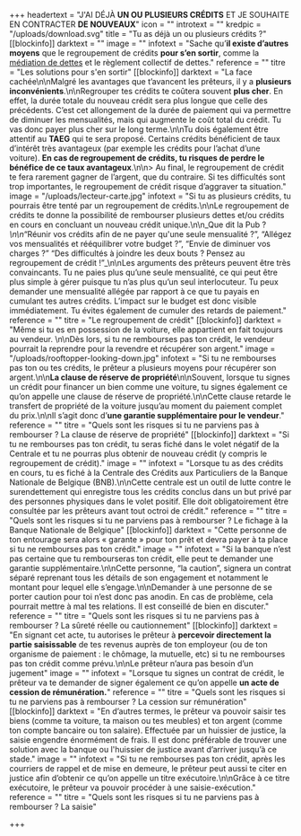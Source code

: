 +++
headertext = "J'AI DÉJÀ **UN OU PLUSIEURS CRÉDITS** ET JE SOUHAITE EN CONTRACTER **DE NOUVEAUX**"
icon = ""
introtext = ""
kredpic = "/uploads/download.svg"
title = "Tu as déjà un ou plusieurs crédits ?"
[[blockinfo]]
darktext = ""
image = ""
infotext = "Sache qu’**il existe d’autres moyens** que le regroupement de crédits **pour s’en sortir**, comme la [médiation de dettes](#SMD) et le règlement collectif de dettes."
reference = ""
titre = "Les solutions pour s'en sortir"
[[blockinfo]]
darktext = "La face cachée\n\nMalgré les avantages que t’avancent les prêteurs, il y a **plusieurs inconvénients**.\n\nRegrouper tes crédits te coûtera souvent **plus cher**. En effet, la durée totale du nouveau crédit sera plus longue que celle des précédents. C’est cet allongement de la durée de paiement qui va permettre de diminuer les mensualités, mais qui augmente le coût total du crédit. Tu vas donc payer plus cher sur le long terme.\n\nTu dois également être attentif au **TAEG** qui te sera proposé. Certains crédits bénéficient de taux d’intérêt très avantageux (par exemple les crédits pour l’achat d’une voiture). **En cas de regroupement de crédits, tu risques de perdre le bénéfice de ce taux avantageux**.\n\n> Au final, le regroupement de crédit te fera rarement gagner de l’argent, que du contraire. Si tes difficultés sont trop importantes, le regroupement de crédit risque d’aggraver ta situation."
image = "/uploads/lecteur-carte.jpg"
infotext = "Si tu as plusieurs crédits, tu pourrais être tenté par un regroupement de crédits.\n\nLe regroupement de crédits te donne la possibilité de rembourser plusieurs dettes et/ou crédits en cours en concluant un nouveau crédit unique.\n\n_Que dit la Pub ?_\n\n_“Réunir vos crédits afin de ne payer qu'une seule mensualité ?”, “Allégez vos mensualités et rééquilibrer votre budget ?”, “Envie de diminuer vos charges ?” “Des difficultés à joindre les deux bouts ? Pensez au regroupement de crédit !”_\n\nLes arguments des prêteurs peuvent être très convaincants. Tu ne paies plus qu’une seule mensualité, ce qui peut être plus simple à gérer puisque tu n’as plus qu’un seul interlocuteur. Tu peux demander une mensualité allégée par rapport à ce que tu payais en cumulant tes autres crédits. L’impact sur le budget est donc visible immédiatement. Tu évites également de cumuler des retards de paiement."
reference = ""
titre = "Le regroupement de crédit"
[[blockinfo]]
darktext = "Même si tu es en possession de la voiture, elle appartient en fait toujours au vendeur. \n\nDès lors, si tu ne rembourses pas ton crédit, le vendeur pourrait la reprendre pour la revendre et récupérer son argent."
image = "/uploads/rooftopper-looking-down.jpg"
infotext = "Si tu ne rembourses pas ton ou tes crédits, le prêteur a plusieurs moyens pour récupérer son argent.\n\n**La clause de réserve de propriété**\n\nSouvent, lorsque tu signes un crédit pour financer un bien comme une voiture, tu signes également ce qu’on appelle une clause de réserve de propriété.\n\nCette clause retarde le transfert de propriété de la voiture jusqu’au moment du paiement complet du prix.\n\nIl s’agit donc d’**une garantie supplémentaire pour le vendeur**."
reference = ""
titre = "Quels sont les risques si tu ne parviens pas à rembourser ? La clause de réserve de propriété"
[[blockinfo]]
darktext = "Si tu ne rembourses pas ton crédit, tu seras fiché dans le volet négatif de la Centrale et tu ne pourras plus obtenir de nouveau crédit (y compris le regroupement de crédit)."
image = ""
infotext = "Lorsque tu as des crédits en cours, tu es fiché à la Centrale des Crédits aux Particuliers de la Banque Nationale de Belgique (BNB).\n\nCette centrale est un outil de lutte contre le surendettement qui enregistre tous les crédits conclus dans un but privé par des personnes physiques dans le volet positif. Elle doit obligatoirement être consultée par les prêteurs avant tout octroi de crédit."
reference = ""
titre = "Quels sont les risques si tu ne parviens pas à rembourser ? Le fichage à la Banque Nationale de Belgique"
[[blockinfo]]
darktext = "Cette personne de ton entourage sera alors « garante » pour ton prêt et devra payer à ta place si tu ne rembourses pas ton crédit."
image = ""
infotext = "Si la banque n’est pas certaine que tu rembourseras ton crédit, elle peut te demander une garantie supplémentaire.\n\nCette personne, “la caution”, signera un contrat séparé reprenant tous les détails de son engagement et notamment le montant pour lequel elle s’engage.\n\nDemander à une personne de se porter caution pour toi n’est donc pas anodin. En cas de problème, cela pourrait mettre à mal tes relations. Il est conseillé de bien en discuter."
reference = ""
titre = "Quels sont les risques si tu ne parviens pas à rembourser ? La sûreté réelle ou cautionnement"
[[blockinfo]]
darktext = "En signant cet acte, tu autorises le prêteur à **percevoir directement la partie saisissable** de tes revenus auprès de ton employeur (ou de ton organisme de paiement : le chômage, la mutuelle, etc) si tu ne rembourses pas ton crédit comme prévu.\n\nLe prêteur n’aura pas besoin d’un jugement"
image = ""
infotext = "Lorsque tu signes un contrat de crédit, le prêteur va te demander de signer également ce qu’on appelle **un acte de cession de rémunération.**"
reference = ""
titre = "Quels sont les risques si tu ne parviens pas à rembourser ? La cession sur rémunération"
[[blockinfo]]
darktext = "En d’autres termes, le prêteur va pouvoir saisir tes biens (comme ta voiture, ta maison ou tes meubles) et ton argent (comme ton compte bancaire ou ton salaire). Effectuée par un huissier de justice, la saisie engendre énormément de frais. Il est donc préférable de trouver une solution avec la banque ou l'huissier de justice avant d’arriver jusqu’à ce stade."
image = ""
infotext = "Si tu ne rembourses pas ton crédit, après les courriers de rappel et de mise en demeure, le prêteur peut aussi te citer en justice afin d’obtenir ce qu’on appelle un titre exécutoire.\n\nGrâce à ce titre exécutoire, le prêteur va pouvoir procéder à une saisie-exécution."
reference = ""
titre = "Quels sont les risques si tu ne parviens pas à rembourser ? La saisie"

+++
